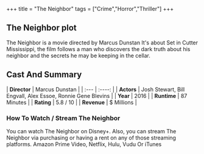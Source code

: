 +++
title = "The Neighbor"
tags = ["Crime","Horror","Thriller"]
+++
## The Neighbor plot
The Neighbor is a movie directed by Marcus Dunstan It's about Set in Cutter Mississippi, the film follows a man who discovers the dark truth about his neighbor and the secrets he may be keeping in the cellar.
## Cast And Summary
| **Director**      | Marcus Dunstan |
    | :---        |    :----:   |
    |  **Actors** | Josh Stewart, Bill Engvall, Alex Essoe, Ronnie Gene Blevins |
    | **Year**   | 2016    |
    |  **Runtime** | 87 Minutes |
    |  **Rating** | 5.8 / 10 | 
    |  **Revenue** | $ Millions |
### How To Watch / Stream The Neighbor
You can watch The Neighbor on Disney+.
Also, you can stream The Neighbor via purchasing or having a rent on any of those streaming platforms.
Amazon Prime Video, Netflix, Hulu, Vudu Or iTunes